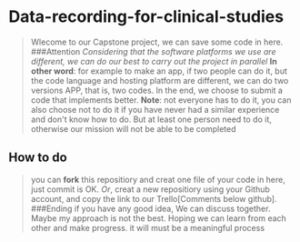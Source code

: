 # Data-recording-for-clinical-studies
>Wlecome to our Capstone project, we can save some code in here.
###Attention 
>*Considering that the software platforms we use are different, we can do our best to carry out the project in parallel* 
**In other word**: for example to make an app, if two people can do it, but the code language and hosting platform are different, we can do two versions APP, that is, two codes. In the end, we choose to submit a code that implements better. 
**Note**: not everyone has to do it, you can also choose not to do it if you have never had a similar experience and don't know how to do. But at least one person need to do it, otherwise our mission will not be able to be completed
## How to do
>you can **fork** this repositiory and creat one file of your code in here, just commit is OK.
*Or*, creat a new repositiory using your Github account, and copy the link to our Trello[Comments below github].
###Ending
>if you have any good idea, We can discuss together. Maybe my approach is not the best. Hoping we can learn from each other and make progress. it will must be a meaningful process
